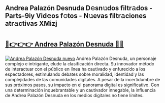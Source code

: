 ## Andrea Palazón Desnuda D𝚎sn𝚞dos filtr𝚊dos - Parts-9iy Vid𝚎os f𝚘tos - N𝚞evas filtr𝚊ciones atr𝚊ctivas XMizj

# <h2><a href="http://mb1k4x.tromn.icu/?c=Andrea+Palaz%c3%b3n+Desnuda">🔗👉👉👉 Andrea Palazón Desnuda 🔗🔗</a></h2>

[![Andrea Palazón Desnuda nuevo](https://i.imgur.com/pEAQMta.gif)](http://mb1k4x.tromn.icu/?c=Andrea+Palaz%c3%b3n+Desnuda)
Andrea Palazón Desnuda, un personaje complejo e intrigante, elude la clasificación directa. Su innovador método de interactuar con el público en línea ha cautivado y enfurecido a los espectadores, estimulando debates sobre moralidad, identidad y las complejidades de las comunidades digitales. A pesar de la incertidumbre de sus próximos pasos, su impacto en el panorama digital es significativo. Con una determinación inquebrantable y un cautivador innegable, la influencia de Andrea Palazón Desnuda en los medios digitales no tiene límites.
